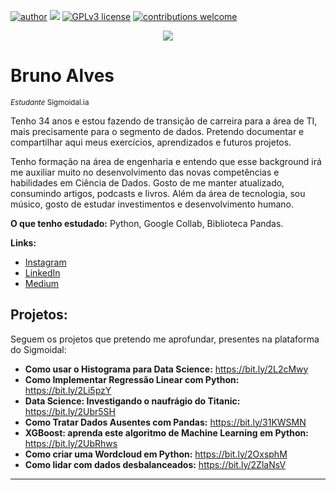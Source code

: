 [![author](https://img.shields.io/badge/author-alves_bruno-red.svg)](https://www.linkedin.com/in/bruno-alves-dos-santos-a7a92a26b/) [![](https://img.shields.io/badge/python-3.7+-blue.svg)](https://www.python.org/downloads/release/python-365/) [![GPLv3 license](https://img.shields.io/badge/License-GPLv3-blue.svg)](http://perso.crans.org/besson/LICENSE.html) [![contributions welcome](https://img.shields.io/badge/contributions-welcome-brightgreen.svg?style=flat)](https://https://github.com/alves-bruno-ds/data-science-BR)

<p align="center">
  <img src="https://github.com/alvesbruno-ds/data-science-BR/blob/a9bb61ef83e277ca039edd0e006a7fd59d63ea35/Header%20-%20Dados.png" >
</p>

# Bruno Alves
<sub>*Estudante* Sigmoidal.ia</sub>

Tenho 34 anos e estou fazendo de transição de carreira para a área de TI, mais precisamente para o segmento de dados. Pretendo documentar e compartilhar aqui meus exercícios, aprendizados e futuros projetos.

Tenho formação na área de engenharia e entendo que esse background irá me auxiliar muito no desenvolvimento das novas competências e habilidades em Ciência de Dados. Gosto de me manter atualizado, consumindo artigos, podcasts e livros.
Além da área de tecnologia, sou músico, gosto de estudar investimentos e desenvolvimento humano.

**O que tenho estudado:** Python, Google Collab, Biblioteca Pandas.

**Links:**
* [Instagram](https://instagram.com/cdados.br)
* [LinkedIn](https://www.linkedin.com/in/bruno22ds)
* [Medium](https://medium.com/@cdados.br)


## Projetos:
Seguem os projetos que pretendo me aprofundar, presentes na plataforma do Sigmoidal:

* **Como usar o Histograma para Data Science:** https://bit.ly/2L2cMwy
* **Como Implementar Regressão Linear com Python:** https://bit.ly/2Li5pzY
* **Data Science: Investigando o naufrágio do Titanic:** https://bit.ly/2Ubr5SH
* **Como Tratar Dados Ausentes com Pandas:** https://bit.ly/31KWSMN
* **XGBoost: aprenda este algoritmo de Machine Learning em Python:** https://bit.ly/2UbRhws
* **Como criar uma Wordcloud em Python:** https://bit.ly/2OxsphM
* **Como lidar com dados desbalanceados:** https://bit.ly/2ZlaNsV

---

